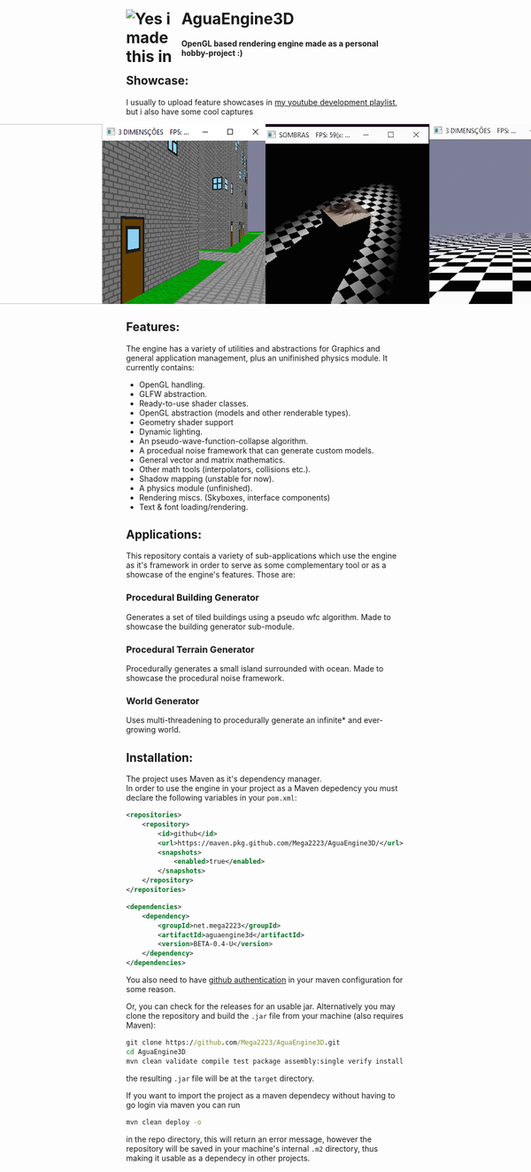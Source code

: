 <div class="title" style="align-items: center ;">
    <h1><img 
    height=100
    width=100
    alt="Yes i made this in paint."
    src="https://github.com/user-attachments/assets/fb61b1df-ed46-4abd-acbb-398be4da802a"
    align = left> 
    <div class="titleText";>
        AguaEngine3D
    </div>
    </h1>
    <strong>OpenGL based rendering engine made as a personal hobby-project :)  </strong>
</div>

## Showcase:

I usually to upload feature showcases in [my youtube development playlist](https://www.youtube.com/playlist?list=PL2CjNrK_Cb0qEX2Y7PIwy2z6IGoHwQ9Cr), but i also have some cool captures

<div style="align-items: center; display: flex; justify-content: center; "
    >
    <img 
    height=325
    width=295
    src="https://github.com/Mega2223/Mega2223.github.io/blob/main/media/WorldGenDemo.gif?raw=true"
    >
    <img 
    height=325
    width=295
    src="https://github.com/Mega2223/Mega2223.github.io/blob/main/media/Screenshot_1860.png?raw=true"
    >
    <img 
    height=325
    width=295
    src="https://github.com/Mega2223/Mega2223.github.io/blob/main/media/ShadowDemo.gif?raw=true"
    >
    <img 
    height=325
    width=295
    src="https://github.com/Mega2223/Mega2223.github.io/blob/main/media/FloorDemo.gif?raw=true"
    >
    
</div>

## Features:  

The engine has a variety of utilities and abstractions for Graphics and general application management, plus an unifinished physics module. It currently contains:
- OpenGL handling.
- GLFW abstraction.
- Ready-to-use shader classes.
- OpenGL abstraction (models and other renderable types).
- Geometry shader support
- Dynamic lighting.
- An pseudo-wave-function-collapse algorithm.
- A procedual noise framework that can generate custom models.
- General vector and matrix mathematics.
- Other math tools (interpolators, collisions etc.).
- Shadow mapping (unstable for now).
- A physics module (unfinished).
- Rendering miscs. (Skyboxes, interface components)
- Text & font loading/rendering.

## Applications:

This repository contais a variety of sub-applications which use the engine as it's framework in order to serve as some complementary tool or as a showcase of the engine's features. Those are:

### Procedural Building Generator
  Generates a set of tiled buildings using a pseudo wfc algorithm. Made to showcase the building generator sub-module.
### Procedural Terrain Generator   
Procedurally generates a small island surrounded with ocean. Made to showcase the procedural noise framework.

### World Generator
Uses multi-threadening to procedurally generate an infinite\* and ever-growing world.

## Installation:

The project uses Maven as it's dependency manager.  
In order to use the engine in your project as a Maven depedency you must declare the following variables in your `pom.xml`:

```xml
<repositories>
    <repository>
        <id>github</id>
        <url>https://maven.pkg.github.com/Mega2223/AguaEngine3D/</url>
        <snapshots>
            <enabled>true</enabled>
        </snapshots>
    </repository>
</repositories>
```

```xml
<dependencies>
    <dependency>
        <groupId>net.mega2223</groupId>
        <artifactId>aguaengine3d</artifactId>
        <version>BETA-0.4-U</version>
    </dependency>
</dependencies>
```

You also need to have [github authentication](https://docs.github.com/en/packages/working-with-a-github-packages-registry/working-with-the-apache-maven-registry) in your maven configuration for some reason.

Or, you can check for the releases for an usable jar. Alternatively you may clone the repository and build the `.jar` file from your machine (also requires Maven):

```bat
git clone https://github.com/Mega2223/AguaEngine3D.git
cd AguaEngine3D
mvn clean validate compile test package assembly:single verify install
```

the resulting `.jar` file will be at the `target` directory.

If you want to import the project as a maven dependecy without having to go login via maven you can run 
```bat
mvn clean deploy -o
```
in the repo directory, this will return an error message, however the repository will be saved in your machine's internal `.m2` directory, thus making it usable as a dependecy in other projects.
